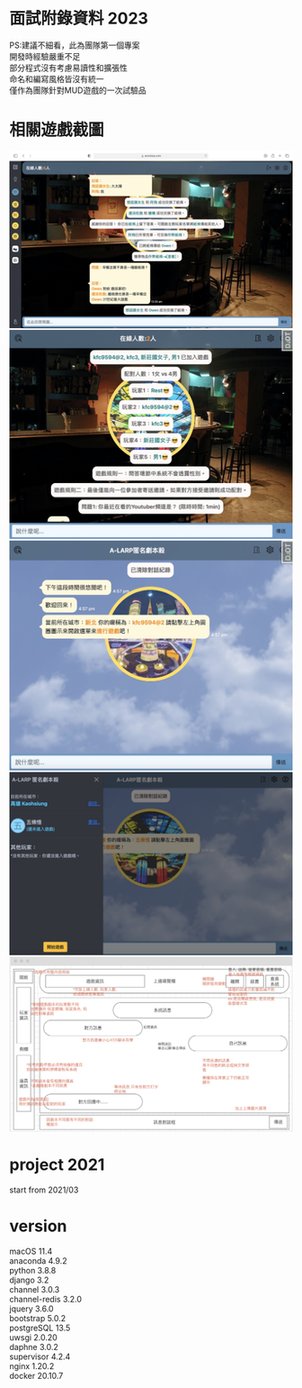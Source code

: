 # 面試附錄資料 2023
PS:建議不細看，此為團隊第一個專案  
開發時經驗嚴重不足  
部分程式沒有考慮易讀性和擴張性  
命名和編寫風格皆沒有統一  
僅作為團隊針對MUD遊戲的一次試驗品  

# 相關遊戲截圖
![image](https://github.com/JasonHsiehHi/datingApp/blob/master/readme/%E9%81%8A%E6%88%B2%E7%95%AB%E9%9D%A22.jpg)
![image](https://github.com/JasonHsiehHi/datingApp/blob/master/readme/A-LARP%E5%8C%BF%E5%90%8D%E5%8A%87%E6%9C%AC%E6%AE%BA2.jpg)
![image](https://github.com/JasonHsiehHi/datingApp/blob/master/readme/A-LARP%E5%8C%BF%E5%90%8D%E5%8A%87%E6%9C%AC%E6%AE%BA1.jpg)
![image](https://github.com/JasonHsiehHi/datingApp/blob/master/readme/%E9%81%8A%E6%88%B2%E7%95%AB%E9%9D%A21.jpg)
![image](https://github.com/JasonHsiehHi/datingApp/blob/master/readme/wireframe2.jpg)

# project 2021
start from 2021/03

# version
macOS 11.4  
anaconda 4.9.2  
python 3.8.8  
django 3.2  
channel 3.0.3  
channel-redis 3.2.0  
jquery 3.6.0  
bootstrap 5.0.2  
postgreSQL 13.5  
uwsgi 2.0.20  
daphne 3.0.2  
supervisor 4.2.4  
nginx 1.20.2  
docker 20.10.7  
